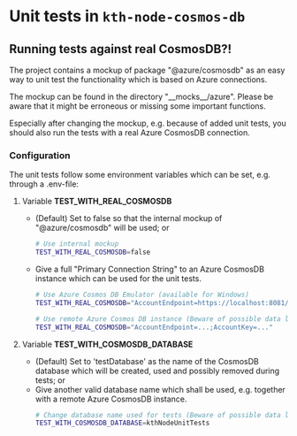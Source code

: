 # Unit tests in `kth-node-cosmos-db`

## Running tests against real CosmosDB?!

The project contains a mockup of package "@azure/cosmosdb" as an easy way to unit test the functionality which is based on Azure connections.

The mockup can be found in the directory "\_\_mocks\_\_/azure". Please be aware that it might be erroneous or missing some important functions.

Especially after changing the mockup, e.g. because of added unit tests, you should also run the tests with a real Azure CosmosDB connection.

### Configuration

The unit tests follow some environment variables which can be set, e.g. through a .env-file:

1. Variable **TEST_WITH_REAL_COSMOSDB**

   - (Default) Set to false so that the internal mockup of "@azure/cosmosdb" will be used; or
     ```sh
     # Use internal mockup
     TEST_WITH_REAL_COSMOSDB=false
     ```
   - Give a full "Primary Connection String" to an Azure CosmosDB instance which can be used for the unit tests.
     ```sh
     # Use Azure Cosmos DB Emulator (available for Windows)
     TEST_WITH_REAL_COSMOSDB="AccountEndpoint=https://localhost:8081/;AccountKey=C2y6yDjf5/R+ob0N8A7Cgv30VRDJIWEHLM+4QDU5DE2nQ9nDuVTqobD4b8mGGyPMbIZnqyMsEcaGQy67XIw/Jw=="
     ```
     ```sh
     # Use remote Azure Cosmos DB instance (Beware of possible data loss!)
     TEST_WITH_REAL_COSMOSDB="AccountEndpoint=...;AccountKey=..."
     ```

1. Variable **TEST_WITH_COSMOSDB_DATABASE**

   - (Default) Set to 'testDatabase' as the name of the CosmosDB database which will be created, used and possibly removed during tests; or
   - Give another valid database name which shall be used, e.g. together with a remote Azure CosmosDB instance.
     ```sh
     # Change database name used for tests (Beware of possible data loss!)
     TEST_WITH_COSMOSDB_DATABASE=kthNodeUnitTests
     ```

